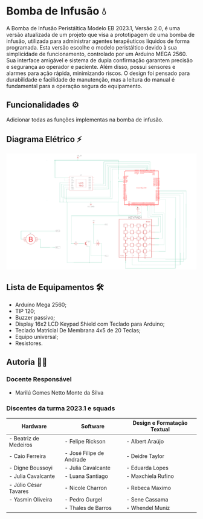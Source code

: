 # Bomba de Infusão :droplet:

A Bomba de Infusão Peristáltica Modelo EB 2023.1, Versão 2.0, é uma versão atualizada de um projeto que visa a prototipagem de uma bomba de infusão, utilizada para administrar agentes terapêuticos líquidos de forma programada. Esta versão escolhe o modelo peristáltico devido à sua simplicidade de funcionamento, controlado por um Arduino MEGA 2560. Sua interface amigável e sistema de dupla confirmação garantem precisão e segurança ao operador e paciente. Além disso, possui sensores e alarmes para ação rápida, minimizando riscos. O design foi pensado para durabilidade e facilidade de manutenção, mas a leitura do manual é fundamental para a operação segura do equipamento.

## Funcionalidades :gear:
Adicionar todas as funções implementas na bomba de infusão.

## Diagrama Elétrico :zap:
![Circuito Elétrico](docs/esquemaEletrico.png)

## Lista de Equipamentos :hammer_and_wrench:
- Arduíno Mega 2560;
- TIP 120;
- Buzzer passivo;
- Display 16x2 LCD Keypad Shield com Teclado para Arduino;
- Teclado Matricial De Membrana 4x5 de 20 Teclas;
- Equipo universal;
- Resistores.

## Autoria :man_technologist:

### Docente Responsável
- Marilú Gomes Netto Monte da Silva

### Discentes da turma 2023.1 e squads

| Hardware                 | Software                  | Design e Formatação Textual |
|-----------------------------|-----------------------------|--------------------------------|
| - Beatriz de Medeiros       | - Felipe Rickson            | - Albert Araújo                |
| - Caio Ferreira             | - José Filipe de Andrade    | - Deidre Taylor                |
| - Digne Boussoyi            | - Julia Cavalcante          | - Eduarda Lopes                |
| - Julia Cavalcante          | - Luana Santiago            | - Maxchiela Rufino             |
| - Júlio César Tavares       | - Nicole Charron            | - Rebeca Maximo                |
| - Yasmin Oliveira           | - Pedro Gurgel              | - Sene Cassama                 |
|                             | - Thales de Barros          | - Whendel Muniz                |
